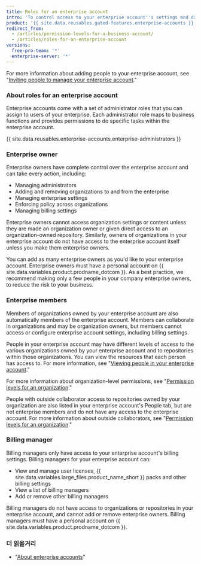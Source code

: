 ```yaml
---
title: Roles for an enterprise account
intro: 'To control access to your enterprise account''s settings and data, you can give different roles to people in the enterprise account.'
product: '{{ site.data.reusables.gated-features.enterprise-accounts }}'
redirect_from:
  - /articles/permission-levels-for-a-business-account/
  - /articles/roles-for-an-enterprise-account
versions:
  free-pro-team: '*'
  enterprise-server: '*'
---
```


For more information about adding people to your enterprise account, see "[Inviting people to manage your enterprise account](/articles/inviting-people-to-manage-your-enterprise-account)."

### About roles for an enterprise account

Enterprise accounts come with a set of administrator roles that you can assign to users of your enterprise. Each administrator role maps to business functions and provides permissions to do specific tasks within the enterprise account.

{{ site.data.reusables.enterprise-accounts.enterprise-administrators }}

### Enterprise owner

Enterprise owners have complete control over the enterprise account and can take every action, including:
- Managing administrators
- Adding and removing organizations to and from the enterprise
- Managing enterprise settings
- Enforcing policy across organizations
- Managing billing settings

Enterprise owners cannot access organization settings or content unless they are made an organization owner or given direct access to an organization-owned repository. Similarly, owners of organizations in your enterprise account do not have access to the enterprise account itself unless you make them enterprise owners.

You can add as many enterprise owners as you'd like to your enterprise account. Enterprise owners must have a personal account on {{ site.data.variables.product.prodname_dotcom }}. As a best practice, we recommend making only a few people in your company enterprise owners, to reduce the risk to your business.

### Enterprise members

Members of organizations owned by your enterprise account are also automatically members of the enterprise account. Members can collaborate in organizations and may be organization owners, but members cannot access or configure enterprise account settings, including billing settings.

People in your enterprise account may have different levels of access to the various organizations owned by your enterprise account and to repositories within those organizations. You can view the resources that each person has access to. For more information, see "[Viewing people in your enterprise account](/articles/viewing-people-in-your-enterprise-account)."

For more information about organization-level permissions, see "[Permission levels for an organization](/articles/permission-levels-for-an-organization)."

People with outside collaborator access to repositories owned by your organization are also listed in your enterprise account's People tab, but are not enterprise members and do not have any access to the enterprise account. For more information about outside collaborators, see "[Permission levels for an organization](/articles/permission-levels-for-an-organization#outside-collaborators)."

### Billing manager

Billing managers only have access to your enterprise account's billing settings. Billing managers for your enterprise account can:
- View and manage user licenses, {{ site.data.variables.large_files.product_name_short }} packs and other billing settings
- View a list of billing managers
- Add or remove other billing managers

Billing managers do not have access to organizations or repositories in your enterprise account, and cannot add or remove enterprise owners. Billing managers must have a personal account on {{ site.data.variables.product.prodname_dotcom }}.

### 더 읽을거리

- "[About enterprise accounts](/articles/about-enterprise-accounts)"
